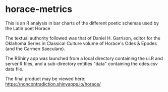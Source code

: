 # horace-metrics
This is an R analysis in bar charts of the different poetic schemas used by the Latin poet Horace

The textual authority followed was that of Daniel H. Garrison, editor for the Oklahoma Series in Classical Culture volume of Horace's Odes & Epodes (and the Carmen Saeculare).

The RShiny app was launched from a local directory containing the ui.R and server.R files, and a sub-directory entitles "data" containing the odes.csv data file.

The final product may be viewed here: https://noncontradiction.shinyapps.io/horace/
